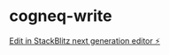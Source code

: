 # cogneq-write

[Edit in StackBlitz next generation editor ⚡️](https://stackblitz.com/~/github.com/roajer/cogneq-write)